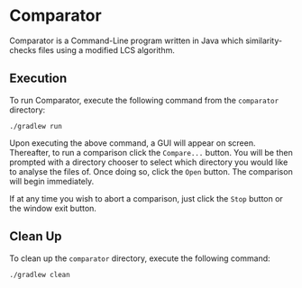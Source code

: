 # Comparator

Comparator is a Command-Line program written in Java which similarity-checks files using a modified LCS algorithm.

## Execution
To run Comparator, execute the following command from the `comparator` directory:

```
./gradlew run
```

Upon executing the above command, a GUI will appear on screen. Thereafter, to run a comparison click the `Compare...` button. You will be then prompted with a directory chooser to select which directory you would like to analyse the files of. Once doing so, click the `Open` button. The comparison will begin immediately.

If at any time you wish to abort a comparison, just click the `Stop` button or the window exit button.

## Clean Up

To clean up the `comparator` directory, execute the following command:
```
./gradlew clean
```
